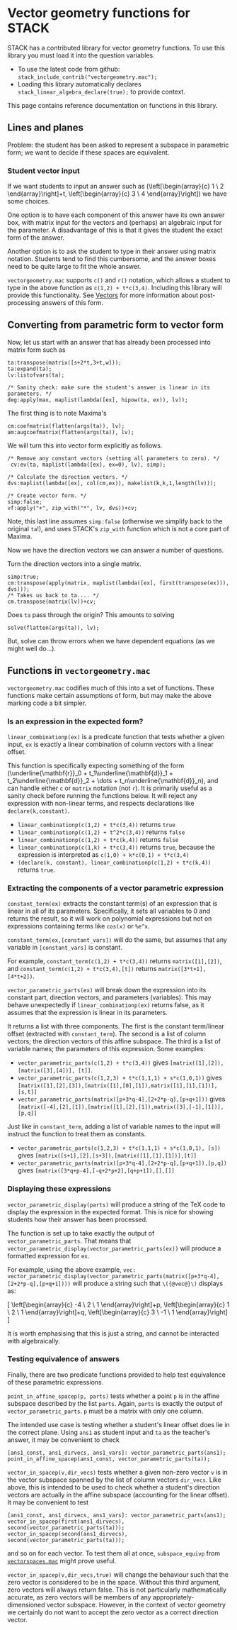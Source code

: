 # Vector geometry functions for STACK

STACK has a contributed library for vector geometry functions.  To use this library you must load it into the question variables.

* To use the latest code from github: `stack_include_contrib("vectorgeometry.mac");`
* Loading this library automatically declares `stack_linear_algebra_declare(true);` to provide context.

This page contains reference documentation on functions in this library.

## Lines and planes

Problem: the student has been asked to represent a subspace in parametric form; we want to decide if these spaces are equivalent.

### Student vector input

If we want students to input an answer such as \(\left[\begin{array}{c} 1 \\ 2 \end{array}\right]+t\, \left[\begin{array}{c} 3 \\ 4 \end{array}\right]\) we have some choices. 

One option is to have each component of this answer have its own answer box, with matrix input for the vectors and (perhaps) an algebraic input for the parameter. A disadvantage of this is that it gives the student the exact form of the answer.

Another option is to ask the student to type in their answer using matrix notation. Students tend to find this cumbersome, and the answer boxes need to be quite large to fit the whole answer.

`vectorgeometry.mac` supports `c()` and `r()` notation, which allows a student to type in the above function as `c(1,2) + t*c(3,4)`. Including this library will provide this functionality. See [Vectors](Vectors.md) for more information about post-processing answers of this form. 

## Converting from parametric form to vector form

Now, let us start with an answer that has already been processed into matrix form such as

    ta:transpose(matrix([s+2*t,3+t,w]));
    ta:expand(ta);
    lv:listofvars(ta);

    /* Sanity check: make sure the student's answer is linear in its parameters. */
    deg:apply(max, maplist(lambda([ex], hipow(ta, ex)), lv));

The first thing is to note Maxima's 

    cm:coefmatrix(flatten(args(ta)), lv);
    am:augcoefmatrix(flatten(args(ta)), lv);

We will turn this into vector form explicitly as follows.

    /* Remove any constant vectors (setting all parameters to zero). */
     cv:ev(ta, maplist(lambda([ex], ex=0), lv), simp);

    /* Calculate the direction vectors. */
    dvs:maplist(lambda([ex], col(cm,ex)), makelist(k,k,1,length(lv)));

    /* Create vector form. */
    simp:false;
    vf:apply("+", zip_with("*", lv, dvs))+cv;

Note, this last line assumes `simp:false` (otherwise we simplify back to the original `ta`!), and uses STACK's `zip_with` function which is not a core part of Maxima.

Now we have the direction vectors we can answer a number of questions.

Turn the direction vectors into a single matrix.

    simp:true;
    cm:transpose(apply(matrix, maplist(lambda([ex], first(transpose(ex))), dvs)));
    /* Takes us back to ta.... */
    cm.transpose(matrix(lv))+cv;

Does `ta` pass through the origin?  This amounts to solving 

    solve(flatten(args(ta)), lv);

But, solve can throw errors when we have dependent equations (as we might well do...).

## Functions in `vectorgeometry.mac`

`vectorgeometry.mac` codifies much of this into a set of functions. These functions make certain assumptions of form, but may make the above marking code a bit simpler. 

### Is an expression in the expected form?
`linear_combinationp(ex)` is a predicate function that tests whether a given input, `ex` is exactly a linear combination of column vectors with a linear offset.

This function is specifically expecting something of the form \(\underline{\mathbf{r}}_0 + t_1\underline{\mathbf{d}}_1 + t_2\underline{\mathbf{d}}_2 + \dots + t_n\underline{\mathbf{d}}_n\), and can handle either `c` or `matrix` notation (not `r`). It is primarily useful as a sanity check before running the functions below. It will reject any expression with non-linear terms, and respects declarations like `declare(k,constant)`.
* `linear_combinationp(c(1,2) + t*c(3,4))` returns `true`
* `linear_combinationp(c(1,2) + t^2*c(3,4))` returns `false`
* `linear_combinationp(c(1,2) + t*c(k,4))` returns `false`
* `linear_combinationp(c(1,k) + t*c(3,4))` returns `true`, because the expression is interpreted as `c(1,0) + k*c(0,1) + t*c(3,4)`
* `(declare(k, constant), linear_combinationp(c(1,2) + t*c(k,4))` returns `true`.

### Extracting the components of a vector parametric expression

`constant_term(ex)` extracts the constant term(s) of an expression that is linear in all of its parameters. Specifically, it sets all variables to 0 and returns the result, so it will work on polynomial expressions but not on expressions containing terms like `cos(x)` or `%e^x`. 

`constant_term(ex,[constant_vars])` will do the same, but assumes that any variable in `[constant_vars]` is constant.
 
For example, `constant_term(c(1,2) + t*c(3,4))` returns `matrix([1],[2])`, and `constant_term(c(1,2) + t*c(3,4),[t])` returns `matrix([3*t+1],[4*t+2])`.

`vector_parametric_parts(ex)` will break down the expression into its constant part, direction vectors, and parameters (variables). This may behave unexpectedly if `linear_combinationp(ex)` returns false, as it assumes that the expression is linear in its parameters. 

It returns a list with three components. The first is the constant term/linear offset (extracted with `constant_term`). The second is a list of column vectors; the direction vectors of this affine subspace. The third is a list of variable names; the parameters of this expression. Some examples:
* `vector_parametric_parts(c(1,2) + t*c(3,4))` gives `[matrix([1],[2]), [matrix([3],[4])], [t]]`.
* `vector_parametric_parts(c(1,2,3) + t*c(1,1,1) + s*c(1,0,1))` gives `[matrix([1],[2],[3]),[matrix([1],[0],[1]),matrix([1],[1],[1])],[s,t]]`
* `vector_parametric_parts(matrix([p+3*q-4],[2+2*p-q],[p+q+1]))` gives `[matrix([-4],[2],[1]),[matrix([1],[2],[1]),matrix([3],[-1],[1])],[p,q]]`

Just like in `constant_term`, adding a list of variable names to the input will instruct the function to treat them as constants. 

* `vector_parametric_parts(c(1,2,3) + t*c(1,1,1) + s*c(1,0,1), [s])` gives `[matrix([s+1],[2],[s+3]),[matrix([1],[1],[1])],[t]]`
* `vector_parametric_parts(matrix([p+3*q-4],[2+2*p-q],[p+q+1]),[p,q])` gives `[matrix([3*q+p-4],[-q+2*p+2],[q+p+1]),[],[]]`

### Displaying these expressions

`vector_parametric_display(parts)` will produce a string of the TeX code to display the expression in the expected format. This is nice for showing students how their answer has been processed. 

The function is set up to take exactly the output of `vector_parametric_parts`. That means that `vector_parametric_display(vector_parametric_parts(ex))` will produce a formatted expression for `ex`.

For example, using the above example, `vec: vector_parametric_display(vector_parametric_parts(matrix([p+3*q-4],[2+2*p-q],[p+q+1])))` will produce a string such that `\({@vec@}\)` displays as: 

\[ \left[\begin{array}{c} -4 \\ 2 \\ 1 \end{array}\right]+p\, \left[\begin{array}{c} 1 \\ 2 \\ 1 \end{array}\right]+q\, \left[\begin{array}{c} 3 \\ -1 \\ 1 \end{array}\right] \]

It is worth emphasising that this is just a string, and cannot be interacted with algebraically.

### Testing equivalence of answers

Finally, there are two predicate functions provided to help test equivalence of these parametric expressions. 

`point_in_affine_spacep(p, parts)` tests whether a point `p` is in the affine subspace described by the list `parts`. Again, `parts` is exactly the output of `vector_parametric_parts`. `p` must be a matrix with only one column.

The intended use case is testing whether a student's linear offset does lie in the correct plane. Using `ans1` as student input and `ta` as the teacher's answer, it may be convenient to check

    [ans1_const, ans1_dirvecs, ans1_vars]: vector_parametric_parts(ans1);
    point_in_affine_spacep(ans1_const, vector_parametric_parts(ta));

`vector_in_spacep(v,dir_vecs)` tests whether a given non-zero vector `v` is in the vector subspace spanned by the list of column vectors `dir_vecs`. Like above, this is intended to be used to check whether a student's direction vectors are actually in the affine subspace (accounting for the linear offset). It may be convenient to test 

    [ans1_const, ans1_dirvecs, ans1_vars]: vector_parametric_parts(ans1);
    vector_in_spacep(first(ans1_dirvecs), second(vector_parametric_parts(ta)));
    vector_in_spacep(second(ans1_dirvecs), second(vector_parametric_parts(ta)));

and so on for each vector. To test them all at once, `subspace_equivp` from [`vectorspaces.mac`](Vector_space.md) might prove useful.

`vector_in_spacep(v,dir_vecs,true)` will change the behaviour such that the zero vector is considered to be in the space. Without this third argument, zero vectors will always return false. This is not particularly mathematically accurate, as zero vectors will be members of any appropriately-dimensioned vector subspace. However, in the context of vector geometry we certainly do not want to accept the zero vector as a correct direction vector. 
